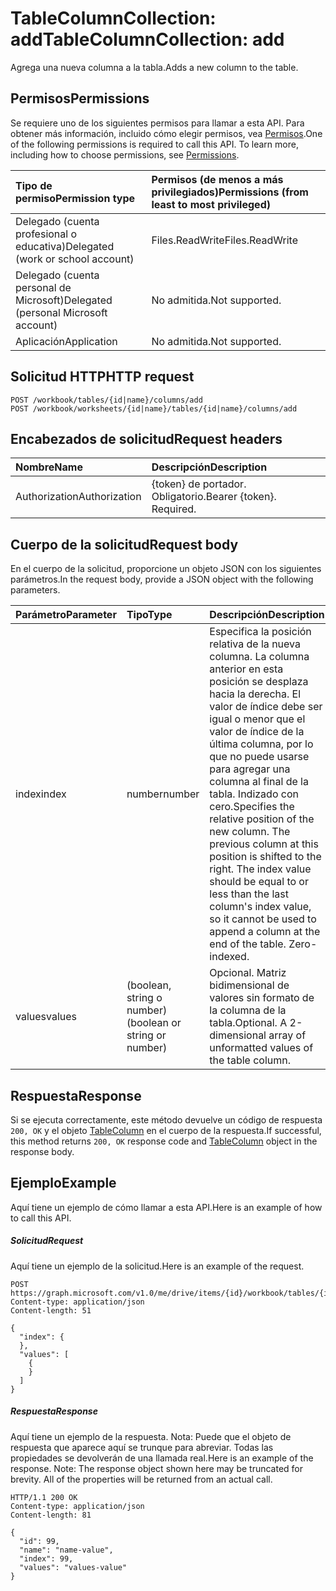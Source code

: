# <a name="tablecolumncollection-add"></a><span data-ttu-id="1d508-101">TableColumnCollection: add</span><span class="sxs-lookup"><span data-stu-id="1d508-101">TableColumnCollection: add</span></span>

<span data-ttu-id="1d508-102">Agrega una nueva columna a la tabla.</span><span class="sxs-lookup"><span data-stu-id="1d508-102">Adds a new column to the table.</span></span>
## <a name="permissions"></a><span data-ttu-id="1d508-103">Permisos</span><span class="sxs-lookup"><span data-stu-id="1d508-103">Permissions</span></span>
<span data-ttu-id="1d508-p101">Se requiere uno de los siguientes permisos para llamar a esta API. Para obtener más información, incluido cómo elegir permisos, vea [Permisos](../../../concepts/permissions_reference.md).</span><span class="sxs-lookup"><span data-stu-id="1d508-p101">One of the following permissions is required to call this API. To learn more, including how to choose permissions, see [Permissions](../../../concepts/permissions_reference.md).</span></span>

|<span data-ttu-id="1d508-106">Tipo de permiso</span><span class="sxs-lookup"><span data-stu-id="1d508-106">Permission type</span></span>      | <span data-ttu-id="1d508-107">Permisos (de menos a más privilegiados)</span><span class="sxs-lookup"><span data-stu-id="1d508-107">Permissions (from least to most privileged)</span></span>              |
|:--------------------|:---------------------------------------------------------|
|<span data-ttu-id="1d508-108">Delegado (cuenta profesional o educativa)</span><span class="sxs-lookup"><span data-stu-id="1d508-108">Delegated (work or school account)</span></span> | <span data-ttu-id="1d508-109">Files.ReadWrite</span><span class="sxs-lookup"><span data-stu-id="1d508-109">Files.ReadWrite</span></span>    |
|<span data-ttu-id="1d508-110">Delegado (cuenta personal de Microsoft)</span><span class="sxs-lookup"><span data-stu-id="1d508-110">Delegated (personal Microsoft account)</span></span> | <span data-ttu-id="1d508-111">No admitida.</span><span class="sxs-lookup"><span data-stu-id="1d508-111">Not supported.</span></span>    |
|<span data-ttu-id="1d508-112">Aplicación</span><span class="sxs-lookup"><span data-stu-id="1d508-112">Application</span></span> | <span data-ttu-id="1d508-113">No admitida.</span><span class="sxs-lookup"><span data-stu-id="1d508-113">Not supported.</span></span> |

## <a name="http-request"></a><span data-ttu-id="1d508-114">Solicitud HTTP</span><span class="sxs-lookup"><span data-stu-id="1d508-114">HTTP request</span></span>
<!-- { "blockType": "ignored" } -->
```http
POST /workbook/tables/{id|name}/columns/add
POST /workbook/worksheets/{id|name}/tables/{id|name}/columns/add

```
## <a name="request-headers"></a><span data-ttu-id="1d508-115">Encabezados de solicitud</span><span class="sxs-lookup"><span data-stu-id="1d508-115">Request headers</span></span>
| <span data-ttu-id="1d508-116">Nombre</span><span class="sxs-lookup"><span data-stu-id="1d508-116">Name</span></span>       | <span data-ttu-id="1d508-117">Descripción</span><span class="sxs-lookup"><span data-stu-id="1d508-117">Description</span></span>|
|:---------------|:----------|
| <span data-ttu-id="1d508-118">Authorization</span><span class="sxs-lookup"><span data-stu-id="1d508-118">Authorization</span></span>  | <span data-ttu-id="1d508-p102">{token} de portador. Obligatorio.</span><span class="sxs-lookup"><span data-stu-id="1d508-p102">Bearer {token}. Required.</span></span> |

## <a name="request-body"></a><span data-ttu-id="1d508-121">Cuerpo de la solicitud</span><span class="sxs-lookup"><span data-stu-id="1d508-121">Request body</span></span>
<span data-ttu-id="1d508-122">En el cuerpo de la solicitud, proporcione un objeto JSON con los siguientes parámetros.</span><span class="sxs-lookup"><span data-stu-id="1d508-122">In the request body, provide a JSON object with the following parameters.</span></span>

| <span data-ttu-id="1d508-123">Parámetro</span><span class="sxs-lookup"><span data-stu-id="1d508-123">Parameter</span></span>    | <span data-ttu-id="1d508-124">Tipo</span><span class="sxs-lookup"><span data-stu-id="1d508-124">Type</span></span>   |<span data-ttu-id="1d508-125">Descripción</span><span class="sxs-lookup"><span data-stu-id="1d508-125">Description</span></span>|
|:---------------|:--------|:----------|
|<span data-ttu-id="1d508-126">index</span><span class="sxs-lookup"><span data-stu-id="1d508-126">index</span></span>|<span data-ttu-id="1d508-127">number</span><span class="sxs-lookup"><span data-stu-id="1d508-127">number</span></span>|<span data-ttu-id="1d508-p103">Especifica la posición relativa de la nueva columna. La columna anterior en esta posición se desplaza hacia la derecha. El valor de índice debe ser igual o menor que el valor de índice de la última columna, por lo que no puede usarse para agregar una columna al final de la tabla. Indizado con cero.</span><span class="sxs-lookup"><span data-stu-id="1d508-p103">Specifies the relative position of the new column. The previous column at this position is shifted to the right. The index value should be equal to or less than the last column's index value, so it cannot be used to append a column at the end of the table. Zero-indexed.</span></span>|
|<span data-ttu-id="1d508-132">values</span><span class="sxs-lookup"><span data-stu-id="1d508-132">values</span></span>|<span data-ttu-id="1d508-133">(boolean, string o number)</span><span class="sxs-lookup"><span data-stu-id="1d508-133">(boolean or string or number)</span></span>|<span data-ttu-id="1d508-p104">Opcional. Matriz bidimensional de valores sin formato de la columna de la tabla.</span><span class="sxs-lookup"><span data-stu-id="1d508-p104">Optional. A 2-dimensional array of unformatted values of the table column.</span></span>|

## <a name="response"></a><span data-ttu-id="1d508-136">Respuesta</span><span class="sxs-lookup"><span data-stu-id="1d508-136">Response</span></span>

<span data-ttu-id="1d508-137">Si se ejecuta correctamente, este método devuelve un código de respuesta `200, OK` y el objeto [TableColumn](../resources/tablecolumn.md) en el cuerpo de la respuesta.</span><span class="sxs-lookup"><span data-stu-id="1d508-137">If successful, this method returns `200, OK` response code and [TableColumn](../resources/tablecolumn.md) object in the response body.</span></span>

## <a name="example"></a><span data-ttu-id="1d508-138">Ejemplo</span><span class="sxs-lookup"><span data-stu-id="1d508-138">Example</span></span>
<span data-ttu-id="1d508-139">Aquí tiene un ejemplo de cómo llamar a esta API.</span><span class="sxs-lookup"><span data-stu-id="1d508-139">Here is an example of how to call this API.</span></span>
##### <a name="request"></a><span data-ttu-id="1d508-140">Solicitud</span><span class="sxs-lookup"><span data-stu-id="1d508-140">Request</span></span>
<span data-ttu-id="1d508-141">Aquí tiene un ejemplo de la solicitud.</span><span class="sxs-lookup"><span data-stu-id="1d508-141">Here is an example of the request.</span></span>
<!-- {
  "blockType": "request",
  "name": "tablecolumncollection_add"
}-->
```http
POST https://graph.microsoft.com/v1.0/me/drive/items/{id}/workbook/tables/{id|name}/columns/add
Content-type: application/json
Content-length: 51

{
  "index": {
  },
  "values": [
    {
    }
  ]
}
```

##### <a name="response"></a><span data-ttu-id="1d508-142">Respuesta</span><span class="sxs-lookup"><span data-stu-id="1d508-142">Response</span></span>
<span data-ttu-id="1d508-p105">Aquí tiene un ejemplo de la respuesta. Nota: Puede que el objeto de respuesta que aparece aquí se trunque para abreviar. Todas las propiedades se devolverán de una llamada real.</span><span class="sxs-lookup"><span data-stu-id="1d508-p105">Here is an example of the response. Note: The response object shown here may be truncated for brevity. All of the properties will be returned from an actual call.</span></span>
<!-- {
  "blockType": "response",
  "truncated": true,
  "@odata.type": "microsoft.graph.tableColumn"
} -->
```http
HTTP/1.1 200 OK
Content-type: application/json
Content-length: 81

{
  "id": 99,
  "name": "name-value",
  "index": 99,
  "values": "values-value"
}
```

<!-- uuid: 8fcb5dbc-d5aa-4681-8e31-b001d5168d79
2015-10-25 14:57:30 UTC -->
<!-- {
  "type": "#page.annotation",
  "description": "TableColumnCollection: add",
  "keywords": "",
  "section": "documentation",
  "tocPath": ""
}-->